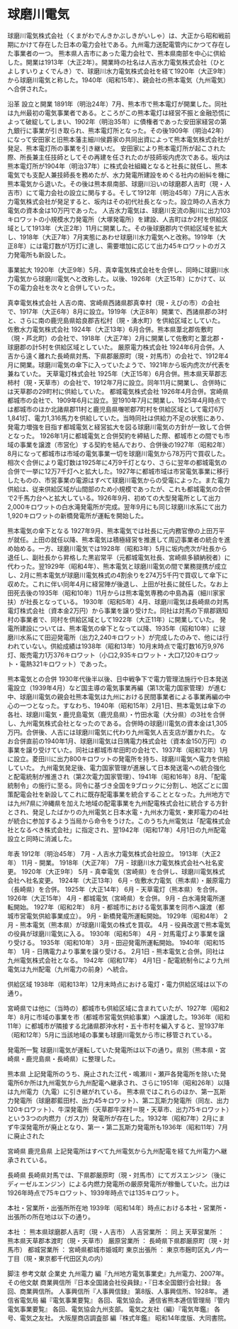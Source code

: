 # 球磨川電気

球磨川電気株式会社（くまがわでんきかぶしきがいしゃ）は、大正から昭和戦前期にかけて存在した日本の電力会社である。九州電力送配電管内にかつて存在した事業者の一つ。
熊本県人吉市にあった電力会社で、熊本県南部を中心に供給した。開業は1913年（大正2年）。開業時の社名は人吉水力電気株式会社（ひとよしすいりょくでんき）で、球磨川水力電気株式会社を経て1920年（大正9年）から球磨川電気と称した。1940年（昭和15年）、親会社の熊本電気（九州電気）へ合併された。

沿革
設立と開業
1891年（明治24年）7月、熊本市で熊本電灯が開業した。同社は九州最初の電気事業者である。ところがこの熊本電灯は経営不振と金融恐慌によって破綻してしまい、1902年（明治35年）に債権者であった安田家経営の第九銀行に事業が引き取られ、熊本電灯所となった。その後1909年（明治42年）になって安田家と旧熊本藩主細川侯爵家の共同出資によって熊本電気株式会社が発足、熊本電灯所の事業を引き継いだ。
安田家により熊本電灯所が起こされた際、所長兼主任技師としてその再建を任されたのが技師坂内虎次である。坂内は熊本電灯所が1904年（明治37年）に株式会社組織となると社長に就任し、熊本電気でも支配人兼技師長を務めたが、水力発電所建設をめぐる社内の紛糾を機に熊本電気から退いた。その後は熊本県南部、球磨川沿いの球磨郡人吉町（現・人吉市）にて電力会社の設立に関与する。そして1912年（明治45年）7月に人吉水力電気株式会社が発足すると、坂内はその初代社長となった。設立時の人吉水力電気の資本金は10万円であった。
人吉水力電気は、球磨川支流の胸川に出力103キロワットの小規模水力発電所（大塚発電所）を建設、人吉町ほか2村を供給区域として1913年（大正2年）11月に開業した。その後球磨郡内で供給区域を拡大し、1918年（大正7年）7月実態にあわせ球磨川水力電気へと改称。1919年（大正8年）には電灯数が1万灯に達し、需要増加に応じて出力45キロワットのガス力発電所も新設した。

事業拡大
1920年（大正9年）5月、真幸電気株式会社を合併し、同時に球磨川水力電気から球磨川電気へと改称した。以後、1926年（大正15年）にかけて、以下の電力会社を次々と合併していった。

真幸電気株式会社
人吉の南、宮崎県西諸県郡真幸村（現・えびの市）の会社で、1917年（大正6年）8月に設立。1919年（大正8年）開業で、西諸県郡の3村と、さらに南の鹿児島県姶良郡吉松村（現・湧水町）を供給区域としていた。
佐敷水力電気株式会社
1924年（大正13年）6月合併。熊本県葦北郡佐敷町（現・芦北町）の会社で、1918年（大正7年）2月に開業して佐敷町と葦北郡・球磨郡の計5村を供給区域としていた。
厳原電力株式会社
1924年6月合併。人吉から遠く離れた長崎県対馬、下県郡厳原町（現・対馬市）の会社で、1912年4月に開業。球磨川電気の傘下に入っていたようで、1921年から坂内虎次が代表を兼ねていた。
天草電灯株式会社
1925年（大正15年）6月合併。熊本県天草郡志柿村（現・天草市）の会社で、1912年7月に設立。同年11月に開業し、合併時には天草郡の29町村に供給していた。
都城電気株式会社
1926年4月合併。宮崎県都城市の会社で、1909年6月に設立。翌1910年7月に開業し、1925年4月時点では都城市のほか北諸県郡11村と鹿児島県囎唹郡7町村を供給区域として電灯6万1,841灯、電力1,316馬力を供給していた。当時同社は供給力不足の状態にあり、発電力増強を目指す都城電気と経営拡大を図る球磨川電気の方針が一致して合併となった。
1926年1月に都城電気と合併契約を締結した際、都城市との間でも市域の事業を譲渡（市営化）する契約を結んでおり、合併後の1927年（昭和2年）8月になって都城市は市域の電気事業一切を球磨川電気から78万円で買収した。
相次ぐ合併により電灯数は1925年に4万9千灯となり、さらに翌年の都城電気の合併で一挙に12万7千灯へと拡大した。1927年に都城市域は市営電気事業に移行したものの、市営事業の電源はすべて球磨川電気からの受電によった。また電力供給は、従来供給区域が山間部のため小規模であったが、これも都城電気の合併で2千馬力台へと拡大している。1926年9月、初めての大型発電所として出力2,000キロワットの白水滝発電所が完成。翌年9月にも同じ球磨川水系にて出力1,920キロワットの新橋発電所が運転を開始した。

熊本電気の傘下となる
1927年9月、熊本電気では社長に元内務官僚の上田万平が就任。上田の就任以降、熊本電気は積極経営を推進して周辺事業者の統合を進め始める。一方、球磨川電気では1928年（昭和3年）5月に坂内虎次が社長から退任し、副社長から昇格した黒岩常平（元都城電気社長、宮崎県多額納税者）に代わった。翌1929年（昭和4年）、熊本電気と球磨川電気の間で業務提携が成立し、2月に熊本電気が球磨川電気株式の4割余りを274万5千円で買収して傘下に収めた。これに伴い同年4月に経営陣が後退し、上田が社長に就任した。なお上田死去後の1935年（昭和10年）11月からは熊本電気専務の中島為喜（細川家家扶）が社長となっている。
1930年（昭和5年）4月、球磨川電気は長崎県の対馬電灯株式会社（資本金2万円）から事業を譲り受けた。同社は対馬の下県郡鶏知村の事業者で、同村を供給区域として1922年（大正11年）に開業していた。
発電所建設については、熊本電気の傘下となって以降、1935年（昭和10年）に球磨川水系にて田迎発電所（出力2,240キロワット）が完成したのみで、他には行われていない。供給成績は1938年（昭和13年）10月末時点で電灯数16万9,976灯、販売電力1万376キロワット（小口2,935キロワット・大口7,120キロワット・電熱321キロワット）であった。

熊本電気との合併
1930年代後半以後、日中戦争下で電力管理法施行や日本発送電設立（1939年4月）など国主導の電気事業再編（第1次電力国家管理）が進む中、球磨川電気の親会社熊本電気は九州における民間事業者による事業再編の中心の一つとなった。すなわち、1940年（昭和15年）2月1日、熊本電気は傘下の各社、球磨川電気・鹿児島電気（鹿児島県）・竹田水電（大分県）の3社を合併し、九州電気株式会社となったのである。合併時の球磨川電気の資本金は1,305万円。合併後、人吉には球磨川電気に代わり九州電気人吉支店が置かれた。
なお合併直前の1940年1月、球磨川電気は日隅電力株式会社（資本金150万円）の事業を譲り受けていた。同社は都城市牟田町の会社で、1937年（昭和12年）1月に設立。菱田川に出力800キロワットの発電所を持ち、球磨川電気へ電力を供給していた。
九州電気発足後、電力国家管理が進展して日本発送電への統合強化と配電統制が推進され（第2次電力国家管理）、1941年（昭和16年）8月、「配電統制令」の施行に至る。同令に基づき全国を9ブロックに分割し、地区ごとに国策配電会社を新設してこれに既存配電事業を統合することとなった。九州地方では九州7県に沖縄県を加えた地域の配電事業を九州配電株式会社に統合する方針とされ、発足したばかりの九州電気と日本水電・九州水力電気・東邦電力の4社が統合に参加するよう当局から命令をうけた。このうち九州電気は「配電株式会社となるべき株式会社」に指定され、翌1942年（昭和17年）4月1日の九州配電設立と同時に消滅した。

年表
1912年（明治45年）
7月 - 人吉水力電気株式会社設立。
1913年（大正2年）
11月 - 開業。
1918年（大正7年）
7月 - 球磨川水力電気株式会社へ社名変更。
1920年（大正9年）
5月 - 真幸電気（宮崎県）を合併し、球磨川電気株式会社へ社名変更。
1924年（大正13年）
6月 - 佐敷水力電気（熊本県）・厳原電力（長崎県）を合併。
1925年（大正14年）
6月 - 天草電灯（熊本県）を合併。
1926年（大正15年）
4月 - 都城電気（宮崎県）を合併。
9月 - 白水滝発電所運転開始。
1927年（昭和2年）
8月 - 都城市における電気事業を同市へ譲渡（都城市営電気供給事業成立）。
9月 - 新橋発電所運転開始。
1929年（昭和4年）
2月 - 熊本電気（熊本県）が球磨川電気の株式を買収。
4月 - 役員改選で熊本電気の役員が球磨川電気に入る。
1930年（昭和5年）
4月 - 対馬電灯より事業を譲り受ける。
1935年（昭和10年）
3月 - 田迎発電所運転開始。
1940年（昭和15年）
1月 - 日隅電力より事業を譲り受ける。
2月1日 - 熊本電気と合併。同社は九州電気株式会社となる。
1942年（昭和17年）
4月1日 - 配電統制令により九州電気は九州配電（九州電力の前身）へ統合。

供給区域
1938年（昭和13年）12月末時点における電灯・電力供給区域は以下の通り。

宮崎県では他に（当時の）都城市も供給区域に含まれていたが、1927年（昭和2年）8月に市域の事業を市（都城市営電気供給事業）へ譲渡した。1936年（昭和11年）に都城市が隣接する北諸県郡沖水村・五十市村を編入すると、翌1937年（昭和12年）5月に当該地域の事業も球磨川電気から市に移管されている。

発電所一覧
球磨川電気が運転していた発電所は以下の通り。県別（熊本県・宮崎県・鹿児島県・長崎県）に整理した。

熊本県
上記発電所のうち、廃止された江代・鳴瀬川・瀬戸各発電所を除いた発電所6か所は九州電気から九州配電へ継承され、さらに1951年（昭和26年）以降は九州電力（九電）に引き継がれている。
熊本県ではこれらのほか、第一瓦斯力発電所（球磨郡藍田村、出力45キロワット）、第二瓦斯力発電所（同左、出力120キロワット）、牛深発電所（天草郡牛深村＝現・天草市、出力75キロワット）という3つの内燃力（ガス力）発電所が存在した。1932年（昭和7年）2月にまず牛深発電所が廃止となり、第一・第二瓦斯力発電所も1936年（昭和11年）7月に廃止された

宮崎県
鹿児島県
上記発電所はすべて九州電気から九州配電を経て九州電力へ継承されている。

長崎県
長崎県対馬では、下県郡厳原町（現・対馬市）にてガスエンジン（後にディーゼルエンジン）による内燃力発電所の厳原発電所が稼働していた。出力は1926年時点で75キロワット、1939年時点では135キロワット。

本社・営業所・出張所所在地
1939年（昭和14年）時点における本社・営業所・出張所の所在地は以下の通り。

本社 ： 熊本県球磨郡人吉町（現・人吉市）
人吉営業所 ： 同上
天草営業所 ： 熊本県天草郡本渡町（現・天草市）
厳原営業所 ： 長崎県下県郡厳原町（現・対馬市）
都城営業所 ： 宮崎県都城市姫城町
東京出張所 ： 東京市麹町区丸ノ内一丁目（現・東京都千代田区丸の内）

脚注
参考文献
企業史
九州電力 編『九州地方電気事業史』九州電力、2007年。 
その他文献
商業興信所『日本全国諸会社役員録』・『日本全国銀行会社録』 各回、商業興信所。 
人事興信所『人事興信録』 第8版、人事興信所、1928年。 
逓信省電気局 編『電気事業要覧』 各回、電気協会。 
逓信省熊本逓信管理局『管内電気事業要覧』 各回、電気協会九州支部。 
電気之友社（編）『電気年鑑』 各号、電気之友社。 
大阪屋商店調査部 編『株式年鑑』 昭和14年度版、大同書院。